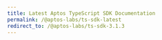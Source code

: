 ```yaml
---
title: Latest Aptos TypeScript SDK Documentation
permalink: /@aptos-labs/ts-sdk-latest
redirect_to: /@aptos-labs/ts-sdk-3.1.3
---
```

